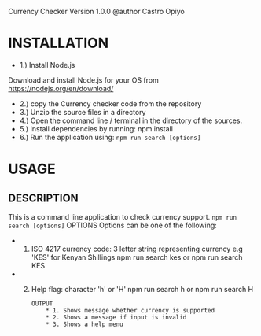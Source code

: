 Currency Checker Version 1.0.0
@author Castro Opiyo

# INSTALLATION

- 1.) Install Node.js

Download and install Node.js for your OS from https://nodejs.org/en/download/

- 2.) copy the Currency checker code from the repository
- 3.) Unzip the source files in a directory
- 4.) Open the command line / terminal in the directory of the sources.
- 5.) Install dependencies by running: npm install
- 6.) Run the application using: `npm run search [options]`

# USAGE

## DESCRIPTION

This is a command line application to check currency support.
`npm run search [options]`
OPTIONS
Options can be one of the following:

- 1. ISO 4217 currency code: 3 letter string representing currency
     e.g 'KES' for Kenyan Shillings
     npm run search kes or npm run search KES
- 2.  Help flag: character 'h' or 'H'
      npm run search h or npm run search H

          OUTPUT
              * 1. Shows message whether currency is supported
              * 2. Shows a message if input is invalid
              * 3. Shows a help menu
